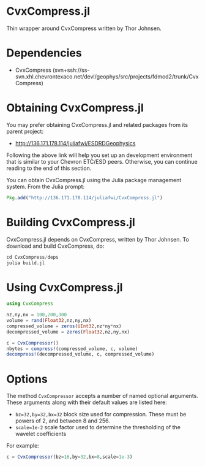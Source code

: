 # CvxCompress.jl
Thin wrapper around CvxCompress written by Thor Johnsen.

# Dependencies
* CvxCompress (svn+ssh://ss-svn.xhl.chevrontexaco.net/devl/geophys/src/projects/fdmod2/trunk/CvxCompress)

# Obtaining CvxCompress.jl
You may prefer obtaining CvxCompress.jl and related packages from its parent project:

* http://136.171.178.114/juliafwi/ESDRDGeophysics

Following the above link will help you set up an development environment that is similar to your Chevron ETC/ESD peers.  Otherwise, you can continue reading to the end of this section.

You can obtain CvxCompress.jl using the Julia package management system.  From the Julia prompt:
```julia
Pkg.add("http://136.171.178.114/juliafwi/CvxCompress.jl")
```

# Building CvxCompress.jl
CvxCompress.jl depends on CvxCompress, written by Thor Johnsen.  To download and build CvxCompress, do:
```julia
cd CvxCompress/deps
julia build.jl
```

# Using CvxCompress.jl
```julia
using CvxCompress

nz,ny,nx = 100,200,300
volume = rand(Float32,nz,ny,nx)
compressed_volume = zeros(UInt32,nz*ny*nx)
decompressed_volume = zeros(Float32,nz,ny,nx)

c = CvxCompressor()
nbytes = compress!(compressed_volume, c, volume)
decompress!(decompressed_volume, c, compressed_volume)
```

# Options
The method `CvxCompressor` accepts a number of named optional arguments.  These arguments along with their default values are listed here:
* `bz=32,by=32,bx=32` block size used for compression.  These must be powers of 2, and between 8 and 256.
* `scale=1e-2` scale factor used to determine the thresholding of the wavelet coefficients

For example:
```julia
c = CvxCompressor(bz=16,by=32,bx=8,scale=1e-3)
```
